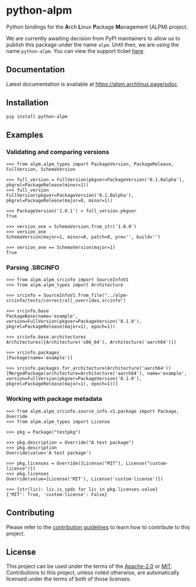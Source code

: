 # python-alpm

Python bindings for the **A**rch **L**inux **P**ackage **M**anagement (ALPM) project.

We are currently awaiting decision from PyPI maintainers to allow us to publish this package under the name `alpm`.
Until then, we are using the name `python-alpm`.
You can view the support ticket [here](https://github.com/pypi/support/issues/7813).

## Documentation

Latest documentation is available at <https://alpm.archlinux.page/pdoc>.

## Installation

```sh
pip install python-alpm
```

## Examples

### Validating and comparing versions

```pycon
>>> from alpm.alpm_types import PackageVersion, PackageRelease, FullVersion, SchemaVersion

>>> full_version = FullVersion(pkgver=PackageVersion('0.1.0alpha'), pkgrel=PackageRelease(minor=1))
>>> full_version
FullVersion(pkgver=PackageVersion('0.1.0alpha'), pkgrel=PackageRelease(major=0, minor=1))

>>> PackageVersion('1.0.1') > full_version.pkgver
True

>>> version_one = SchemaVersion.from_str('1.0.0')
>>> version_one
SchemaVersion(major=1, minor=0, patch=0, pre='', build='')

>>> version_one == SchemaVersion(major=1)
True

```

### Parsing .SRCINFO

```pycon
>>> from alpm.alpm_srcinfo import SourceInfoV1
>>> from alpm.alpm_types import Architecture

>>> srcinfo = SourceInfoV1.from_file("../alpm-srcinfo/tests/correct/all_overrides.srcinfo")

>>> srcinfo.base
PackageBase(name='example', version=FullVersion(pkgver=PackageVersion('0.1.0'), pkgrel=PackageRelease(major=1), epoch=1))

>>> srcinfo.base.architectures
Architectures([Architecture('x86_64'), Architecture('aarch64')])

>>> srcinfo.packages
[Package(name='example')]

>>> srcinfo.packages_for_architecture(Architecture('aarch64'))
[MergedPackage(architecture=Architecture('aarch64'), name='example', version=FullVersion(pkgver=PackageVersion('0.1.0'), pkgrel=PackageRelease(major=1), epoch=1))]

```

### Working with package metadata

```pycon
>>> from alpm.alpm_srcinfo.source_info.v1.package import Package, Override
>>> from alpm.alpm_types import License

>>> pkg = Package("testpkg")

>>> pkg.description = Override("A test package")
>>> pkg.description
Override(value='A test package')

>>> pkg.licenses = Override([License("MIT"), License("custom-license")])
>>> pkg.licenses
Override(value=[License('MIT'), License('custom-license')])

>>> {str(lic): lic.is_spdx for lic in pkg.licenses.value}
{'MIT': True, 'custom-license': False}

```

## Contributing

Please refer to the [contribution guidelines] to learn how to contribute to this project.

## License

This project can be used under the terms of the [Apache-2.0] or [MIT].
Contributions to this project, unless noted otherwise, are automatically licensed under the terms of both of those licenses.

[contribution guidelines]: ../CONTRIBUTING.md
[Apache-2.0]: ../LICENSES/Apache-2.0.txt
[MIT]: ../LICENSES/MIT.txt
